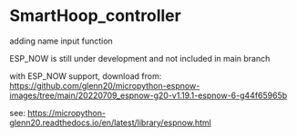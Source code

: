 # SmartHoop_controller

adding name input function

ESP_NOW is still under development and not included in main branch

with ESP_NOW support, download from:
https://github.com/glenn20/micropython-espnow-images/tree/main/20220709_espnow-g20-v1.19.1-espnow-6-g44f65965b

see:
https://micropython-glenn20.readthedocs.io/en/latest/library/espnow.html
